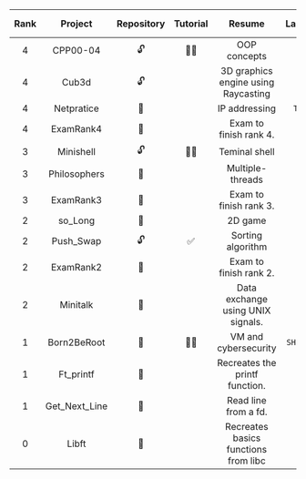 
| Rank | Project | Repository | Tutorial | Resume | Language | Grade | Estimated effort (h) | End date | 
|:----:|:-------:|:----------:|:--------:|:------:|:--------:|:-----:|:--------------------:|:--------:|  
| 4 | CPP00-04 | 🔓 | ✍🏻 | OOP concepts | `C++` | `100/100` | 70h | 24Feb01 |  
| 4 | Cub3d | 🔓 |  | 3D graphics engine using Raycasting | `C` | `100/100` | 280h | 23Dec04 |  
| 4 | Netpratice | 🔐 |  | IP addressing | `TCP/IP` | `100/100` | 50h | 23Out06 |  
| 4 | ExamRank4 | 🔐 |  | Exam to finish rank 4. | `C` | `100/100` | 3h | 23Sep26 |  
| 3 | Minishell | 🔓 | ✍🏻 | Teminal shell | `C` | `100/100` | 210h | 23Sep19 |  
| 3 | Philosophers | 🔐 |  | Multiple-threads | `C` | `100/100` | 70h | 23Aug03 |  
| 3 | ExamRank3 | 🔐 |  |Exam to finish rank 3. | `C` | `100/100` | 3h | 23Jun07 |  
| 2 | so_Long | 🔐 |  | 2D game | `C` | `103/100` | 70h | 23Jun02 |  
| 2 | Push_Swap | 🔓 | ✅ | Sorting algorithm | `C` | `100/100` | 70h | 23May19 |  
| 2 | ExamRank2 | 🔐 |  | Exam to finish rank 2. | `C` | `100/100` | 3h | 23May03 |  
| 2 | Minitalk | 🔐 |  | Data exchange using UNIX signals. | `C` | `115/100` | 60h | 23Apr07 |  
| 1 | Born2BeRoot | 👀 | ✍🏻 | VM and cybersecurity | `SHELL/CLI` | `100/100` | 50h | 23Feb08 |  
| 1 | Ft_printf | 🔐 |  | Recreates the printf function. | `C` | `100/100` | 90h | 22Dec24 |  
| 1 | Get_Next_Line | 🔐 |  | Read line from a fd. | `C` | `125/100` | 90h | 22Dec03 |  
| 0 | Libft | 🔐 |  | Recreates basics functions from libc | `C` | `125/100` | 90h | 22Nov26 |  
